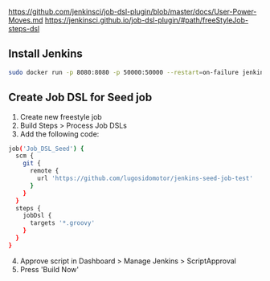 https://github.com/jenkinsci/job-dsl-plugin/blob/master/docs/User-Power-Moves.md
https://jenkinsci.github.io/job-dsl-plugin/#path/freeStyleJob-steps-dsl

## Install Jenkins
```bash
sudo docker run -p 8080:8080 -p 50000:50000 --restart=on-failure jenkins/jenkins:lts-jdk17
```
## Create Job DSL for Seed job

1. Create new freestyle job
2. Build Steps > Process Job DSLs
3. Add the following code:
```bash
job('Job_DSL_Seed') {
  scm {
    git {
      remote {
        url 'https://github.com/lugosidomotor/jenkins-seed-job-test'
      }
    }
  }
  steps {
    jobDsl {
      targets '*.groovy'
    }
  }
}
```
4. Approve script in Dashboard > Manage Jenkins > ScriptApproval
5. Press 'Build Now'
